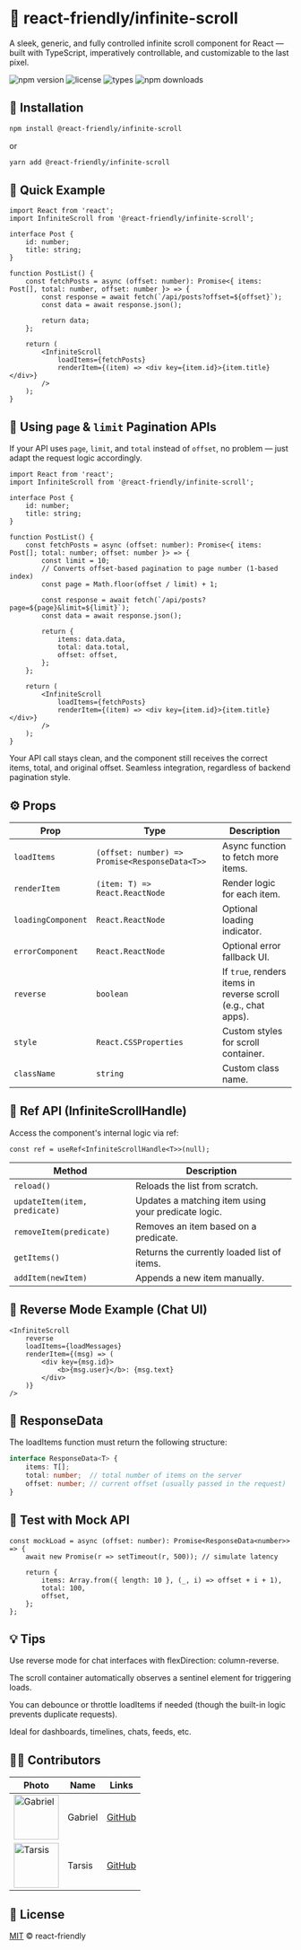 # 📜 react-friendly/infinite-scroll

A sleek, generic, and fully controlled infinite scroll component for React — built with TypeScript, imperatively controllable, and customizable to the last pixel.

![npm version](https://img.shields.io/npm/v/@react-friendly/infinite-scroll)
![license](https://img.shields.io/npm/l/@react-friendly/infinite-scroll)
![types](https://img.shields.io/npm/types/@react-friendly/infinite-scroll)
![npm downloads](https://img.shields.io/npm/dw/@react-friendly/infinite-scroll)

## 🔧 Installation

```sh
npm install @react-friendly/infinite-scroll
```

or

```sh
yarn add @react-friendly/infinite-scroll
```

## 🚀 Quick Example

```tsx
import React from 'react';
import InfiniteScroll from '@react-friendly/infinite-scroll';

interface Post {
    id: number;
    title: string;
}

function PostList() {
    const fetchPosts = async (offset: number): Promise<{ items: Post[], total: number, offset: number }> => {
        const response = await fetch(`/api/posts?offset=${offset}`);
        const data = await response.json();

        return data;
    };

    return (
        <InfiniteScroll
            loadItems={fetchPosts}
            renderItem={(item) => <div key={item.id}>{item.title}</div>}
        />
    );
}
```

## 📘 Using `page` & `limit` Pagination APIs

If your API uses `page`, `limit`, and `total` instead of `offset`, no problem — just adapt the request logic accordingly.

```tsx
import React from 'react';
import InfiniteScroll from '@react-friendly/infinite-scroll';

interface Post {
    id: number;
    title: string;
}

function PostList() {
    const fetchPosts = async (offset: number): Promise<{ items: Post[]; total: number; offset: number }> => {
        const limit = 10;
        // Converts offset-based pagination to page number (1-based index)
        const page = Math.floor(offset / limit) + 1;

        const response = await fetch(`/api/posts?page=${page}&limit=${limit}`);
        const data = await response.json();

        return {
            items: data.data,
            total: data.total,
            offset: offset,
        };
    };

    return (
        <InfiniteScroll
            loadItems={fetchPosts}
            renderItem={(item) => <div key={item.id}>{item.title}</div>}
        />
    );
}
```

Your API call stays clean, and the component still receives the correct items, total, and original offset. Seamless integration, regardless of backend pagination style.

## ⚙️ Props

| Prop               | Type                                              | Description |
|--------------------|---------------------------------------------------|-------------|
| `loadItems`        | `(offset: number) => Promise<ResponseData<T>>`   | Async function to fetch more items. |
| `renderItem`       | `(item: T) => React.ReactNode`                   | Render logic for each item. |
| `loadingComponent` | `React.ReactNode`                                | Optional loading indicator. |
| `errorComponent`   | `React.ReactNode`                                | Optional error fallback UI. |
| `reverse`          | `boolean`                                        | If `true`, renders items in reverse scroll (e.g., chat apps). |
| `style`            | `React.CSSProperties`                            | Custom styles for scroll container. |
| `className`        | `string`                                         | Custom class name. |

## 🔁 Ref API (InfiniteScrollHandle<T>)

Access the component's internal logic via ref:

```tsx
const ref = useRef<InfiniteScrollHandle<T>>(null);
```

| Method | Description |
| -------- | --------- |
| `reload()` | Reloads the list from scratch. |
| `updateItem(item, predicate)` | Updates a matching item using your predicate logic. |
| `removeItem(predicate)` | Removes an item based on a predicate. |
| `getItems()` | Returns the currently loaded list of items. |
| `addItem(newItem)` | Appends a new item manually. |

## 🔄 Reverse Mode Example (Chat UI)

```tsx
<InfiniteScroll
    reverse
    loadItems={loadMessages}
    renderItem={(msg) => (
        <div key={msg.id}>
            <b>{msg.user}</b>: {msg.text}
        </div>
    )}
/>
```

## 🧱 ResponseData<T>

The loadItems function must return the following structure:

```ts
interface ResponseData<T> {
    items: T[];
    total: number;  // total number of items on the server
    offset: number; // current offset (usually passed in the request)
}
```

## 🧪 Test with Mock API

```tsx
const mockLoad = async (offset: number): Promise<ResponseData<number>> => {
    await new Promise(r => setTimeout(r, 500)); // simulate latency
    
    return {
        items: Array.from({ length: 10 }, (_, i) => offset + i + 1),
        total: 100,
        offset,
    };
};
```

## 💡 Tips

Use reverse mode for chat interfaces with flexDirection: column-reverse.

The scroll container automatically observes a sentinel element for triggering loads.

You can debounce or throttle loadItems if needed (though the built-in logic prevents duplicate requests).

Ideal for dashboards, timelines, chats, feeds, etc.

## 🧑‍💻 Contributors

| Photo | Name | Links |
| ----- | ---- | ------ |
| <img src="https://avatars.githubusercontent.com/u/28657322?v=4" width="80" alt="Gabriel" /> | Gabriel | [GitHub](https://github.com/gabrielrfmendes) |
| <img src="https://avatars.githubusercontent.com/u/69215425?v=4" width="80" alt="Tarsis" /> | Tarsis | [GitHub](https://github.com/tarsislimadev) |

## 🧾 License
[MIT](./LICENSE) © react-friendly
